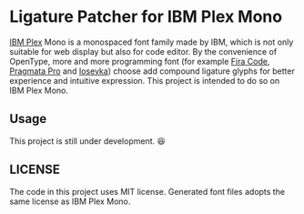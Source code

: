 # Ligature Patcher for IBM Plex Mono

[IBM Plex](https://github.com/IBM/type) Mono is a monospaced font family made by IBM, which is not only suitable for web display but also for code editor. By the convenience of OpenType, more and more programming font (for example [Fira Code](https://github.com/tonsky/FiraCode), [Pragmata Pro](https://www.fsd.it/shop/fonts/pragmatapro/) and [Iosevka](https://be5invis.github.io/Iosevka/)) choose add compound ligature glyphs for better experience and intuitive expression. This project is intended to do so on IBM Plex Mono.

## Usage

This project is still under development. :laughing:

## LICENSE

The code in this project uses MIT license. Generated font files adopts the same license as IBM Plex Mono.




